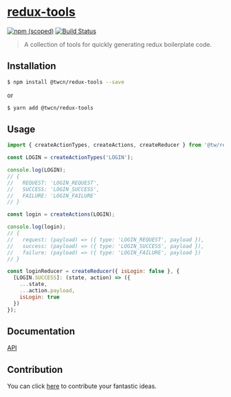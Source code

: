 # [redux-tools](https://github.com/taoweicn/redux-tools)

[![npm (scoped)](https://img.shields.io/npm/v/@twcn/redux-tools.svg)](https://www.npmjs.com/package/@twcn/redux-tools)
[![Build Status](https://travis-ci.com/taoweicn/redux-tools.svg?branch=master)](https://travis-ci.com/taoweicn/redux-tools)

> A collection of tools for quickly generating redux boilerplate code.

## Installation

```bash
$ npm install @twcn/redux-tools --save 
```

or

```bash
$ yarn add @twcn/redux-tools
```

## Usage

```javascript
import { createActionTypes, createActions, createReducer } from '@tw/redux-tools';

const LOGIN = createActionTypes('LOGIN');

console.log(LOGIN);
// {
//   REQUEST: 'LOGIN_REQUEST',
//   SUCCESS: 'LOGIN_SUCCESS',
//   FAILURE: 'LOGIN_FAILURE'
// }

const login = createActions(LOGIN);

console.log(login);
// {
//   request: (payload) => ({ type: 'LOGIN_REQUEST', payload }),
//   success: (payload) => ({ type: 'LOGIN_SUCCESS', payload }),
//   failure: (payload) => ({ type: 'LOGIN_FAILURE', payload })
// }

const loginReducer = createReducer({ isLogin: false }, {
  [LOGIN.SUCCESS]: (state, action) => ({
    ...state,
    ...action.payload,
    isLogin: true
  })
});
```

## Documentation

[API](https://taoweicn.github.io/redux-tools/)

## Contribution

You can click [here](https://github.com/taoweicn/redux-tools/pulls) to contribute your fantastic ideas.
